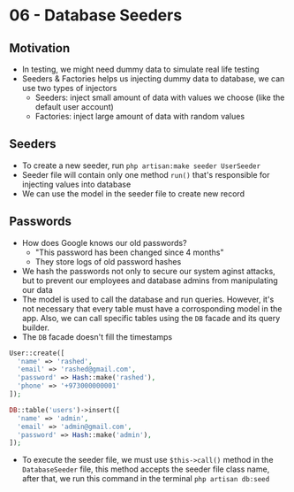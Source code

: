 # 06 - Database Seeders

## Motivation

- In testing, we might need dummy data to simulate real life testing
- Seeders & Factories helps us injecting dummy data to database, we can use two types of injectors
  - Seeders: inject small amount of data with values we choose (like the default user account)
  - Factories: inject large amount of data with random values

## Seeders

- To create a new seeder, run `php artisan:make seeder UserSeeder`
- Seeder file will contain only one method `run()` that's responsible for injecting values into database
- We can use the model in the seeder file to create new record

## Passwords

- How does Google knows our old passwords?
  - "This password has been changed since 4 months"
  - They store logs of old password hashes
- We hash the passwords not only to secure our system aginst attacks, but to prevent our employees and database admins from manipulating our data
- The model is used to call the database and run queries. However, it's not necessary that every table must have a corrosponding model in the app. Also, we can call specific tables using the `DB` facade and its query builder.
- The `DB` facade doesn't fill the timestamps

```php
User::create([
  'name' => 'rashed',
  'email' => 'rashed@gmail.com',
  'password' => Hash::make('rashed'),
  'phone' => '+973000000001'
]);

DB::table('users')->insert([
  'name' => 'admin',
  'email' => 'admin@gmail.com',
  'password' => Hash::make('admin'),
]);
```

- To execute the seeder file, we must use `$this->call()` method in the `DatabaseSeeder` file, this method accepts the seeder file class name, after that, we run this command in the terminal `php artisan db:seed`
